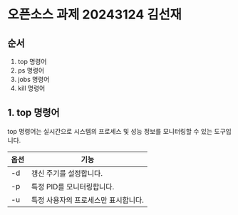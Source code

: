 # 오픈소스 과제 20243124 김선재

## 순서
1. top 명령어
2. ps 명령어
3. jobs 명령어
4. kill 명령어

## 1. top 명령어

top 명령어는 실시간으로 시스템의 프로세스 및 성능 정보를 모니터링할 수 있는 도구입니다.

| 옵션 | 기능 |
| ---- | ---- |
|-d <seconds>|갱신 주기를 설정합니다.|
|-p <pid>	|특정 PID를 모니터링합니다.|
|-u <username>|특정 사용자의 프로세스만 표시합니다.|

